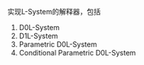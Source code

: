 实现L-System的解释器，包括
1. D0L-System
2. D1L-System
3. Parametric D0L-System
4. Conditional Parametric D0L-System
